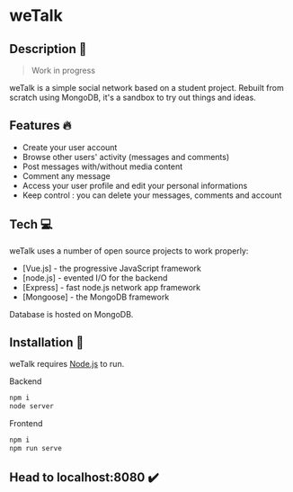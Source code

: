 # weTalk

## Description 🔎 

> Work in progress

weTalk is a simple social network based on a student project. Rebuilt from scratch using MongoDB, it's a sandbox to try out things and ideas.

## Features 🔥 

- Create your user account
- Browse other users' activity (messages and comments)
- Post messages with/without media content
- Comment any message
- Access your user profile and edit your personal informations
- Keep control : you can delete your messages, comments and account

## Tech 💻 

weTalk uses a number of open source projects to work properly:

- [Vue.js] - the progressive JavaScript framework
- [node.js] - evented I/O for the backend
- [Express] - fast node.js network app framework
- [Mongoose] - the MongoDB framework

Database is hosted on MongoDB.

## Installation 🔨 

weTalk requires [Node.js](https://nodejs.org/) to run.

Backend

```bash
npm i
node server
```

Frontend

```bash
npm i
npm run serve
```

## Head to localhost:8080 ✔️ 
